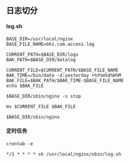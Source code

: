 ## 日志切分 ##
#### log.sh ####

    BASE_DIR=/usr/local/nginx
    BASE_FILE_NAME=bhz.com.access.log
    
    CURRENT_PATH=$BASE_DIR/logs
    BAK_PATH=$BASE_DIR/datalog
    
    CURRENT_FILE=$CURRENT_PATH/$BASE_FILE_NAME
    BAK_TIME=/bin/date -d:yesterday +%Y%m%d%H%M
    BAK_FILE=$BAK_PATH/$BAK_TIME-$BASE_FILE_NAME
    echo $BAK_FILE
    
    $BASE_DIR/sbin/nginx -s stop
    
    mv $CURRENT_FILE $BAK_FILE
    
    $BASE_DIR/sbin/nginx

#### 定时任务 ###
    crontab -e

    */1 * * * * sh /usr/local/nginx/sbin/log.sh


